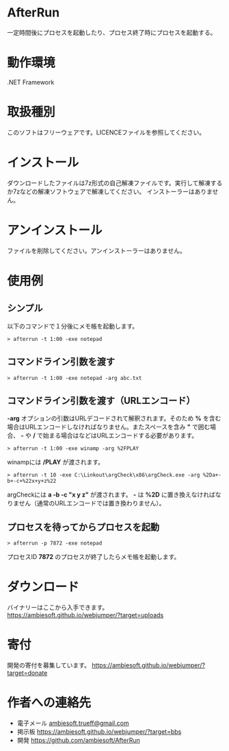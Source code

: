 # AfterRun
一定時間後にプロセスを起動したり、プロセス終了時にプロセスを起動する。

# 動作環境
.NET Framework

# 取扱種別
このソフトはフリーウェアです。LICENCEファイルを参照してください。

# インストール
ダウンロードしたファイルは7z形式の自己解凍ファイルです。実行して解凍するか7zなどの解凍ソフトウェアで解凍してください。
インストーラーはありません。

# アンインストール
ファイルを削除してください。アンインストーラーはありません。

# 使用例
## シンプル
以下のコマンドで１分後にメモ帳を起動します。
```
> afterrun -t 1:00 -exe notepad
```

## コマンドライン引数を渡す
```
> afterrun -t 1:00 -exe notepad -arg abc.txt
```

## コマンドライン引数を渡す（URLエンコード）
**-arg** オプションの引数はURLデコードされて解釈されます。そのため **%** を含む場合はURLエンコードしなければなりません。またスペースを含み **"** で囲む場合、 **-** や **/** で始まる場合はなどはURLエンコードする必要があります。
```
> afterrun -t 1:00 -exe winamp -arg %2FPLAY
```
winampには **/PLAY** が渡されます。

```
> afterrun -t 10 -exe C:\Linkout\argCheck\x86\argCheck.exe -arg %2Da+-b+-c+%22x+y+z%22
```
argCheckには **a -b -c "x y z"** が渡されます。 **-** は **%2D** に置き換えなければなりません（通常のURLエンコードでは置き換わりません）。

## プロセスを待ってからプロセスを起動
```
> afterrun -p 7872 -exe notepad
```
プロセスID **7872** のプロセスが終了したらメモ帳を起動します。

# ダウンロード
バイナリーはここから入手できます。
<https://ambiesoft.github.io/webjumper/?target=uploads>

# 寄付
開発の寄付を募集しています。
<https://ambiesoft.github.io/webjumper/?target=donate>

# 作者への連絡先
* 電子メール <ambiesoft.trueff@gmail.com>
* 掲示板 <https://ambiesoft.github.io/webjumper/?target=bbs>
* 開発 <https://github.com/ambiesoft/AfterRun>
